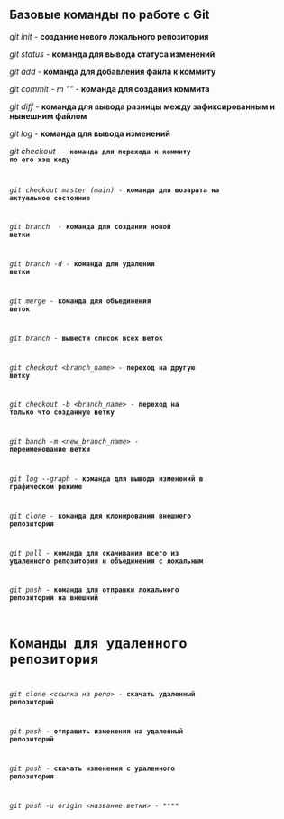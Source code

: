 ## Базовые команды по работе с Git

*git init* - **создание нового локального репозитория**

*git status* - **команда для вывода статуса изменений**

*git add* - **команда для добавления файла к коммиту**

*git commit - m "<message>"* - **команда для создания коммита**

*git diff* - **команда для вывода разницы между зафиксированным и нынешним файлом**

*git log* - **команда для вывода изменений**

*git checkout <code>* - **команда для перехода к коммиту по его хэш коду**

*git checkout master (main)* - **команда для возврата на актуальное состояние**

*git branch <name>* - **команда для создания новой ветки**

*git branch -d* - **команда для удаления ветки**

*git merge* - **команда для объединения веток**

*git branch* - **вывести список всех веток**

*git checkout <branch_name>* - **переход на другую ветку**

*git checkout -b <branch_name>* - **переход на только что созданную ветку**

*git banch -m <new_branch_name>* - **переименование ветки**

*git log --graph* - **команда для вывода изменений в графическом режиме**

*git clone* - **команда для клонирования внешнего репозитория**

*git pull* - **команда для скачивания всего из удаленного репозитория и объединения с локальным**

*git push* - **команда для отправки локального репозитория на внешний**

# Команды для удаленного репозитория

*git clone <ссылка на репо>* - **скачать удаленный репозиторий**

*git push* - **отправить изменения на удаленный репозиторий**

*git push* - **скачать изменения с удаленного репозитория**

*git push -u origin <название ветки>* - ****